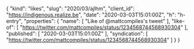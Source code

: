{
  "kind": "likes",
  "slug": "2020/03/ajlhm",
  "client_id": "https://indigenous.realize.be",
  "date": "2020-03-03T15:01:00Z",
  "h": "h-entry",
  "properties": {
    "name": [
      "Like of @mattcompiles's tweet"
    ],
    "like-of": [
      "https://twitter.com/mattcompiles/status/1234568744568930304"
    ],
    "published": [
      "2020-03-03T15:01:00Z"
    ],
    "syndication": [
      "https://twitter.com/mattcompiles/status/1234568744568930304"
    ]
  }
}
